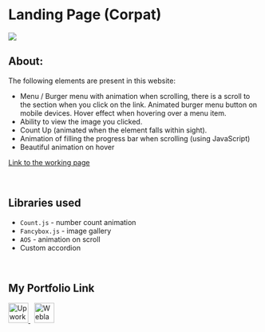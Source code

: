 # Landing Page (Corpat)

![](https://github.com/Plupiks/Landing-Page-Company-3/blob/da5595358cd2c3541184faefa91b59eb59c38ae6/img/corpat.jpg)

## About:
The following elements are present in this website:
- Menu / Burger menu with animation when scrolling, there is a scroll to the section when you click on the link. Animated burger menu button on mobile devices. Hover effect when hovering over a menu item.
- Ability to view the image you clicked.
- Count Up (animated when the element falls within sight).
- Animation of filling the progress bar when scrolling (using JavaScript)
- Beautiful animation on hover

[Link to the working page](https://plupiks.github.io/Landing-Page-Company-3/)

<br>

## Libraries used
- `Count.js` - number count animation
- `Fancybox.js` - image gallery
- `AOS` - animation on scroll
- Custom accordion

<br>

## My Portfolio Link
<div id="portfolio" align="left">
  <a href="https://www.upwork.com/freelancers/~0175a1803535823693">
    <img src="https://github.com/Plupiks/Landing-Page-Creator-2/blob/main/img/upwork-1.svg" alt="Upwork" width="40" height="40"/>
  </a>
  &nbsp;
   <a href="https://www.weblancer.net/users/VasylykivV/">
    <img src="https://github.com/Plupiks/Landing-Page-Creator-2/blob/main/img/weblancer.png" alt="Weblancer" width="40" height="40"/>
  </a>
</div>
